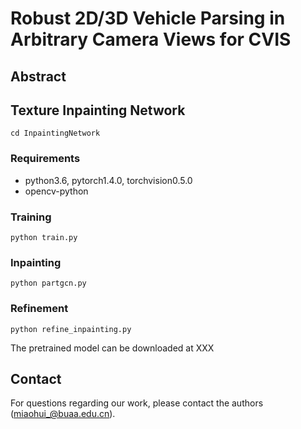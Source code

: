 # Robust 2D/3D Vehicle Parsing in Arbitrary Camera Views for CVIS

## Abstract
## Texture Inpainting Network
```
cd InpaintingNetwork
```
### Requirements
- python3.6, pytorch1.4.0, torchvision0.5.0
- opencv-python
### Training
```
python train.py
```
### Inpainting
```
python partgcn.py
```
### Refinement
```
python refine_inpainting.py
```
The pretrained model can be downloaded at XXX
## Contact
For questions regarding our work, please contact the authors (miaohui_@buaa.edu.cn).
